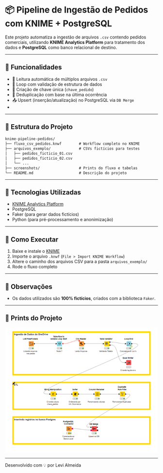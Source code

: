 
# 📦 Pipeline de Ingestão de Pedidos com KNIME + PostgreSQL

Este projeto automatiza a ingestão de arquivos `.csv` contendo pedidos comerciais, utilizando **KNIME Analytics Platform** para tratamento dos dados e **PostgreSQL** como banco relacional de destino.

---

## 🚀 Funcionalidades

- 📁 Leitura automática de múltiplos arquivos `.csv`
- 🔄 Loop com validação de estrutura de dados
- 🧼 Criação de chave única (`chave_pedido`)
- 🧹 Deduplicação com base na última ocorrência
- 📤 Upsert (inserção/atualização) no PostgreSQL via `DB Merge`
- 
---

## 📂 Estrutura do Projeto

```
knime-pipeline-pedidos/
├── fluxo_csv_pedidos.knwf        # Workflow completo no KNIME
├── arquivos_exemplo/             # CSVs fictícios para testes
│   ├── pedidos_ficticio_01.csv
│   ├── pedidos_ficticio_02.csv
│   └── ...
├── screenshots/                  # Prints do fluxo e tabelas
└── README.md                     # Descrição do projeto
```

---

## 🧪 Tecnologias Utilizadas

- [KNIME Analytics Platform](https://www.knime.com/)
- PostgreSQL
- Faker (para gerar dados fictícios)
- Python (para pré-processamento e anonimização)

---


## 📝 Como Executar

1. Baixe e instale o [KNIME](https://www.knime.com/downloads)
2. Importe o arquivo `.knwf` (`File > Import KNIME Workflow`)
3. Altere o caminho dos arquivos CSV para a pasta `arquivos_exemplo/`
4. Rode o fluxo completo

---

## 📌 Observações

- Os dados utilizados são **100% fictícios**, criados com a biblioteca `Faker`.

---

## 📸 Prints do Projeto

![Fluxo KNIME](screenshots/knime_fluxo.png)

---
Desenvolvido com 💡 por Levi Almeida
